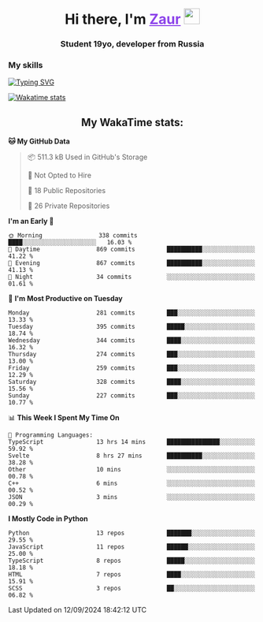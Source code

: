 <h1 align="center">
    Hi there, I'm 
    <a href="https://t.me/litera11yme" target="_blank" style="color: #8C43EA">Zaur</a>
    <img src="https://github.com/blackcater/blackcater/raw/main/images/Hi.gif" height="32">
</h1>

<h3 align="center">
    Student 19yo, developer from Russia
</h3>  

### **My skills**
[![Typing SVG](https://readme-typing-svg.herokuapp.com?font=Oxanium&duration=3000&pause=1500&color=8C43EA&height=30&lines=JavaScript/TypeScript:+React.js,+Next.js;HTML+(PUG),+CSS+(SCSS);Python:+FastAPI,+Flask,+Aiogram,+Telethon;SQL:+PostgreSQL,+SQLite)](https://git.io/typing-svg)

[![Wakatime stats](https://github-readme-stats.vercel.app/api/wakatime?username=skyguy&hide_title=true&show_icons=true&title_color=8C43EA&icon_color=BE57EA&bg_color=30,191919,341b56&text_color=B1B1B1&border_radius=10&hide_border=true)](https://github.com/anuraghazra/github-readme-stats)


<h2 align="center"> My WakaTime stats: </h2>

<!--START_SECTION:waka-->
**🐱 My GitHub Data** 

> 📦 511.3 kB Used in GitHub's Storage 
 > 
> 🚫 Not Opted to Hire
 > 
> 📜 18 Public Repositories 
 > 
> 🔑 26 Private Repositories 
 > 
**I'm an Early 🐤** 

```text
🌞 Morning                338 commits         ████░░░░░░░░░░░░░░░░░░░░░   16.03 % 
🌆 Daytime                869 commits         ██████████░░░░░░░░░░░░░░░   41.22 % 
🌃 Evening                867 commits         ██████████░░░░░░░░░░░░░░░   41.13 % 
🌙 Night                  34 commits          ░░░░░░░░░░░░░░░░░░░░░░░░░   01.61 % 
```
📅 **I'm Most Productive on Tuesday** 

```text
Monday                   281 commits         ███░░░░░░░░░░░░░░░░░░░░░░   13.33 % 
Tuesday                  395 commits         █████░░░░░░░░░░░░░░░░░░░░   18.74 % 
Wednesday                344 commits         ████░░░░░░░░░░░░░░░░░░░░░   16.32 % 
Thursday                 274 commits         ███░░░░░░░░░░░░░░░░░░░░░░   13.00 % 
Friday                   259 commits         ███░░░░░░░░░░░░░░░░░░░░░░   12.29 % 
Saturday                 328 commits         ████░░░░░░░░░░░░░░░░░░░░░   15.56 % 
Sunday                   227 commits         ███░░░░░░░░░░░░░░░░░░░░░░   10.77 % 
```


📊 **This Week I Spent My Time On** 

```text
💬 Programming Languages: 
TypeScript               13 hrs 14 mins      ███████████████░░░░░░░░░░   59.92 % 
Svelte                   8 hrs 27 mins       ██████████░░░░░░░░░░░░░░░   38.28 % 
Other                    10 mins             ░░░░░░░░░░░░░░░░░░░░░░░░░   00.78 % 
C++                      6 mins              ░░░░░░░░░░░░░░░░░░░░░░░░░   00.52 % 
JSON                     3 mins              ░░░░░░░░░░░░░░░░░░░░░░░░░   00.29 % 
```

**I Mostly Code in Python** 

```text
Python                   13 repos            ███████░░░░░░░░░░░░░░░░░░   29.55 % 
JavaScript               11 repos            ██████░░░░░░░░░░░░░░░░░░░   25.00 % 
TypeScript               8 repos             █████░░░░░░░░░░░░░░░░░░░░   18.18 % 
HTML                     7 repos             ████░░░░░░░░░░░░░░░░░░░░░   15.91 % 
SCSS                     3 repos             ██░░░░░░░░░░░░░░░░░░░░░░░   06.82 % 
```




 Last Updated on 12/09/2024 18:42:12 UTC
<!--END_SECTION:waka-->
